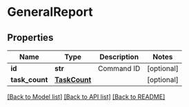 # GeneralReport

## Properties
Name | Type | Description | Notes
------------ | ------------- | ------------- | -------------
**id** | **str** | Command ID | [optional] 
**task_count** | [**TaskCount**](TaskCount.md) |  | [optional] 

[[Back to Model list]](../README.md#documentation-for-models) [[Back to API list]](../README.md#documentation-for-api-endpoints) [[Back to README]](../README.md)


